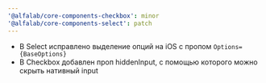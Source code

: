 ```yaml
---
'@alfalab/core-components-checkbox': minor
'@alfalab/core-components-select': patch
---
```


- В Select исправлено выделение опций на iOS с пропом `Options={BaseOptions}`
- В Checkbox добавлен проп hiddenInput, с помощью которого можно скрыть нативный input
